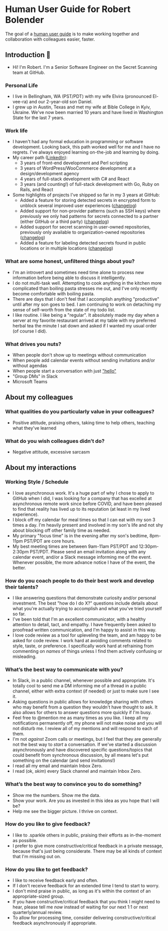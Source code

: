 # Human User Guide for Robert Bolender
The goal of a [human user guide](https://github.com/matthewmccullough/human-interaction-templates/blob/master/human-user-guide.md) is to make working together and collaboration with colleagues easier, faster.

## Introduction 👋

- Hi! I'm Robert. I'm a Senior Software Engineer on the Secret Scanning team at GitHub.

### Personal Life
- I live in Bellingham, WA (PST/PDT) with my wife Elvira (pronounced El-vee-ra) and our 2-year-old son Daniel.
- I grew up in Austin, Texas and met my wife at Bible College in Kyiv, Ukraine. We've now been married 10 years and have lived in Washington State for the last 7 years.

### Work life
- I haven't had any formal education in programming or software development. Looking back, this path worked well for me and I have no regrets. I've always enjoyed learning on-the-job and learning by doing.
- My career path ([LinkedIn](https://www.linkedin.com/in/robert-bolender/)):
  - 3 years of front-end development and Perl scripting
  - 3 years of WordPress/WooCommerce development at a design/development agency
  - 4 years of full-stack development with C# and React
  - 3 years (and counting!) of full-stack development with Go, Ruby on Rails, and React
- Some highlights of projects I've shipped so far in my 3 years at GitHub:
  - Added a feature for storing detected secrets in encrypted form to unblock several improved user experiences ([changelog](https://github.blog/changelog/2022-10-24-secret-scanning/))
  - Added support for non-provider patterns (such as SSH keys) where previously we only had patterns for secrets connected to a partner (either GitHub or a third party) ([changelog](https://github.blog/changelog/2023-11-06-secret-scanning-expands-detection-to-include-non-provider-patterns-beta))
  - Added support for secret scanning in user-owned repositories, previously only available to organization-owned repositories ([changelog](https://github.blog/changelog/2024-02-23-secret-scanning-supports-user-namespace-repositories-for-enterprise-managed-users))
  - Added a feature for labeling detected secrets found in public locations or in multiple locations ([changelog](https://github.blog/changelog/2024-10-22-secret-scanning-improvements-for-alerts-with-known-public-leaks-and-enterprise-duplicates))

### What are some honest, unfiltered things about you?
* I'm an introvert and sometimes need time alone to process new information before being able to discuss it intelligently.
* I do not multi-task well. Attempting to cook anything in the kitchen more complicated than boiling pasta stresses me out, and I've only recently become comfortable with boiling pasta.
* There are days that I don't feel that I accomplish anything "productive" until after my son goes to bed. I am continuing to work on detaching my sense of self-worth from the state of my todo list.
* I like routine. I like being a "regular". It absolutely made my day when a server at my favorite restaurant arrived at my table with my preferred herbal tea the minute I sat down and asked if I wanted my usual order (of course I did).
	
### What drives you nuts?
* When people don't show up to meetings without communication
* When people add calendar events without sending invitations and/or without agendas
* When people start a conversation with just ["hello"](https://nohello.net/en/)
* "Group DMs" in Slack
* Microsoft Teams

## About my colleagues

### What qualities do you particularly value in your colleagues?
* Positive attitude, praising others, taking time to help others, teaching what they've learned

### What do you wish colleagues didn’t do?
* Negative attitude, excessive sarcasm

## About my interactions

### Working Style / Schedule
* I love asynchronous work. It's a huge part of why I chose to apply to GitHub when I did, I was looking for a company that has excelled at asynchronous remote work since before COVID, and have been pleased to find that reality has lived up to its reputation (at least in my lived experience).
* I block off my calendar for meal times so that I can eat with my son 3 times a day. I'm heavily present and involved in my son's life and not shy about blocking off other family time as needed.
* My primary "focus time" is in the evening after my son's bedtime, 8pm-11pm PST/PDT are core hours.
* My best meeting times are between 9am-11am PST/PDT and 12:30pm-2:30pm PST/PDT. Please send an email invitation along with any calendar event, and/or a Slack message informing me of the event. Whenever possible, the more advance notice I have of the event, the better.

### How do you coach people to do their best work and develop their talents?
* I like answering questions that demonstrate curiosity and/or personal investment. The best "how do I do X?" questions include details about what you're actually trying to accomplish and what you've tried yourself so far.
* I've been told that I'm an excellent communicator, with a healthy attention to detail, tact, and empathy. I have frequently been asked to proofread written communication, and I'm happy to assist in this way.
* I love code review as a tool for upleveling the team, and am happy to be asked for code review. I work hard at avoiding comments related to style, taste, or preference. I specifically work hard at refraining from commenting on _names_ of things unless I find them actively confusing or misleading.
	
### What’s the best way to communicate with you?
* In Slack, in a public channel, whenever possible and appropriate. It's totally cool to send me a DM informing me of a thread in a public channel, either with extra context (if needed) or just to make sure I see it.
* Asking questions in public allows for knowledge sharing with others who may benefit from a question they wouldn't have thought to ask. It also allows for others to answer questions more quickly if I'm busy.
* Feel free to @mention me as many times as you like. I keep all my notifications permanently off, my phone will not make noise and you will not disturb me. I review all of my mentions and will respond to each of them.
* I'm not _against_ Zoom calls or meetings, but I feel that they are generally not the best way to _start_ a conversation. If we've started a discussion asynchronously and have discovered specific questions/topics that could benefit from synchronous discussion, by all means let's put something on the calendar (and send invitations!)
* I read all my email and maintain Inbox Zero.
* I read (ok, _skim_) every Slack channel and maintain Inbox Zero.
	
### What’s the best way to convince you to do something?
* Show me the numbers. Show me the data.
* Show your work. Are you as invested in this idea as you hope that I will be?
* Help me see the bigger picture. I thrive on context.
	 
### How do you like to give feedback?
* I like to .sparkle others in public, praising their efforts as in-the-moment as possible.
* I prefer to give more constructive/critical feedback in a private message, because that's just being considerate. There may be all kinds of context that I'm missing out on.

### How do you like to get feedback?
* I like to receive feedback early and often.
* If I don't receive feedback for an extended time I tend to start to worry.
* I don't mind praise in public, as long as it's within the context of an appropriate-sized group.
* If you have constructive/critical feedback that you think I might need to hear, please tell me _now_ instead of waiting for our next 1:1 or next quarterly/annual review.
* To allow for processing time, consider delivering constructive/critical feedback asynchronously if appropriate.
